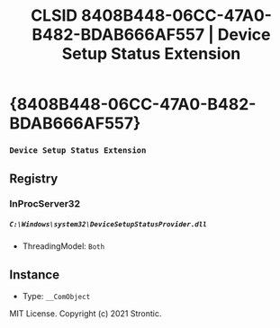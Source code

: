 ﻿---
title: "CLSID 8408B448-06CC-47A0-B482-BDAB666AF557 | Device Setup Status Extension"
excerpt: What is COM-Object CLSID 8408B448-06CC-47A0-B482-BDAB666AF557?
---

# {8408B448-06CC-47A0-B482-BDAB666AF557}

### `Device Setup Status Extension`

## Registry


### InProcServer32

##### `C:\Windows\system32\DeviceSetupStatusProvider.dll`
* ThreadingModel: `Both`

## Instance

* Type: `__ComObject`

MIT License. Copyright (c) 2021 Strontic.


